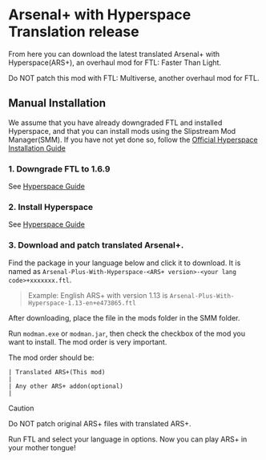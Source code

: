# Arsenal+ with Hyperspace Translation release
From here you can download the latest translated Arsenal+ with Hyperspace(ARS+), an overhaul mod for FTL: Faster Than Light. 

Do NOT patch this mod with FTL: Multiverse, another overhaul mod for FTL.

## Manual Installation
We assume that you have already downgraded FTL and installed Hyperspace, and that you can install mods using the Slipstream Mod Manager(SMM). If you have not yet done so, follow the [Official Hyperspace Installation Guide](https://ftl-hyperspace.github.io/FTL-Hyperspace/#installation)

### 1. Downgrade FTL to 1.6.9
See [Hyperspace Guide](https://ftl-hyperspace.github.io/FTL-Hyperspace/#installation)
### 2. Install Hyperspace
See [Hyperspace Guide](https://ftl-hyperspace.github.io/FTL-Hyperspace/#installation)
### 3. Download and patch translated Arsenal+.
Find the package in your language below and click it to download. It is named as `Arsenal-Plus-With-Hyperspace-<ARS+ version>-<your lang code>+xxxxxxx.ftl`.

> Example: English ARS+ with version 1.13 is  `Arsenal-Plus-With-Hyperspace-1.13-en+e473865.ftl`

After downloading, place the file in the mods folder in the SMM folder.

Run `modman.exe` or `modman.jar`, then check the checkbox of the mod you want to install. The mod order is very important.

The mod order should be:
```
| Translated ARS+(This mod)
|
| Any other ARS+ addon(optional)
|
```

> [!CAUTION]
> Do NOT patch original ARS+ files with translated ARS+.

Run FTL and select your language in options. Now you can play ARS+ in your mother tongue!
